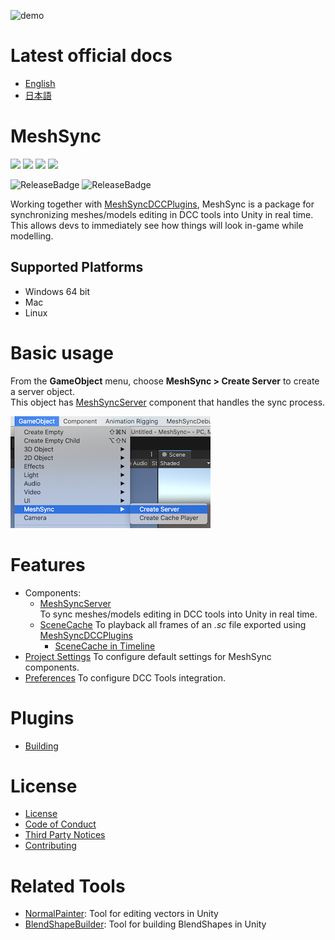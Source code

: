 ![demo](Documentation~/images/Demo.gif)

# Latest official docs
- [English](https://docs.unity3d.com/Packages/com.unity.meshsync@latest)
- [日本語](https://docs.unity3d.com/ja/Packages/com.unity.meshsync@latest)


# MeshSync

[![](https://badge-proxy.cds.internal.unity3d.com/f4d1069b-1233-4324-ae75-2fac980576a4)](https://badges.cds.internal.unity3d.com/packages/com.unity.meshsync/build-info?branch=dev&testWorkflow=package-isolation)
[![](https://badge-proxy.cds.internal.unity3d.com/6cfcda56-5e8d-4612-abfa-6de23df068fb)](https://badges.cds.internal.unity3d.com/packages/com.unity.meshsync/dependencies-info?branch=dev&testWorkflow=updated-dependencies)
[![](https://badge-proxy.cds.internal.unity3d.com/45cf24da-7561-4983-9e11-fc920996015c)](https://badges.cds.internal.unity3d.com/packages/com.unity.meshsync/dependants-info)
[![](https://badge-proxy.cds.internal.unity3d.com/0998ee7c-b3f2-4ef9-97cd-628296f29c4a)](https://badges.cds.internal.unity3d.com/packages/com.unity.meshsync/warnings-info?branch=dev)

![ReleaseBadge](https://badge-proxy.cds.internal.unity3d.com/9cb90abe-572c-440c-b7f9-f212c5573261)
![ReleaseBadge](https://badge-proxy.cds.internal.unity3d.com/4661afc4-7953-410d-a4fa-9668ed7da2b9)

Working together with [MeshSyncDCCPlugins](https://docs.unity3d.com/Packages/com.unity.meshsync.dcc-plugins@latest), 
MeshSync is a package for synchronizing meshes/models editing in DCC tools into Unity in real time. 
This allows devs to immediately see how things will look in-game while modelling.  

## Supported Platforms

- Windows 64 bit
- Mac
- Linux

# Basic usage

From the **GameObject** menu, choose **MeshSync > Create Server** to create a server object.  
This object has [MeshSyncServer](Documentation~/MeshSyncServer.md) component that handles the sync process.

![Menu](Documentation~/images/MenuCreateServer.png)

# Features

* Components:
    * [MeshSyncServer](Documentation~/MeshSyncServer.md)  
      To sync meshes/models editing in DCC tools into Unity in real time.
    * [SceneCache](Documentation~/SceneCache.md)
      To playback all frames of an *.sc* file exported using [MeshSyncDCCPlugins](https://docs.unity3d.com/Packages/com.unity.meshsync.dcc-plugins@latest)
      * [SceneCache in Timeline](Documentation~/SceneCacheInTimeline.md)
* [Project Settings](Documentation~/ProjectSettings.md)
  To configure default settings for MeshSync components. 
* [Preferences](Documentation~/Preferences.md)
  To configure DCC Tools integration.


# Plugins
- [Building](Plugin~/Docs/en/BuildPlugins.md)

# License
- [License](LICENSE.md)
- [Code of Conduct](CODE_OF_CONDUCT.md)
- [Third Party Notices](Third%20Party%20Notices.md)
- [Contributing](CONTRIBUTING.md)

#  Related Tools
- [NormalPainter](https://github.com/unity3d-jp/NormalPainter): Tool for editing vectors in Unity
- [BlendShapeBuilder](https://github.com/unity3d-jp/BlendShapeBuilder): Tool for building BlendShapes in Unity

